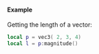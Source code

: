#### Example
Getting the length of a vector:
```lua
local p = vec3( 2, 3, 4)
local l = p:magnitude()
```
